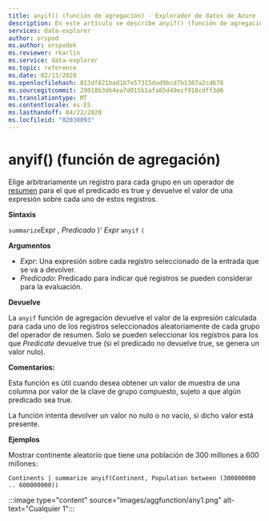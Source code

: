 ```yaml
---
title: anyif() (función de agregación) - Explorador de datos de Azure ( Azure Data Explorer) Microsoft Docs
description: En este artículo se describe anyif() (función de agregación) en Azure Data Explorer.
services: data-explorer
author: orspod
ms.author: orspodek
ms.reviewer: rkarlin
ms.service: data-explorer
ms.topic: reference
ms.date: 02/13/2020
ms.openlocfilehash: 813df821bad1b7e57315dad9bcd7b1387a2cd678
ms.sourcegitcommit: 29018b3db4ea7d015b1afa65d49ecf918cdff3d6
ms.translationtype: MT
ms.contentlocale: es-ES
ms.lasthandoff: 04/22/2020
ms.locfileid: "82030093"
---
```

# <a name="anyif-aggregation-function"></a>anyif() (función de agregación)

Elige arbitrariamente un registro para cada grupo en un operador de [resumen](summarizeoperator.md) para el que el predicado es true y devuelve el valor de una expresión sobre cada uno de estos registros.

**Sintaxis**

`summarize`Expr , *Predicado* )' *Expr* `anyif` `(`

**Argumentos**

* *Expr*: Una expresión sobre cada registro seleccionado de la entrada que se va a devolver.
* *Predicado*: Predicado para indicar qué registros se pueden considerar para la evaluación.

**Devuelve**

La `anyif` función de agregación devuelve el valor de la expresión calculada para cada uno de los registros seleccionados aleatoriamente de cada grupo del operador de resumen. Solo se pueden seleccionar los registros para los que *Predicate* devuelve true (si el predicado no devuelve true, se genera un valor nulo).

**Comentarios:**

Esta función es útil cuando desea obtener un valor de muestra de una columna por valor de la clave de grupo compuesto, sujeto a que algún predicado sea true.

La función intenta devolver un valor no nulo o no vacío, si dicho valor está presente.

**Ejemplos**

Mostrar continente aleatorio que tiene una población de 300 millones a 600 millones:

```kusto
Continents | summarize anyif(Continent, Population between (300000000 .. 600000000))
```

:::image type="content" source="images/aggfunction/any1.png" alt-text="Cualquier 1":::

